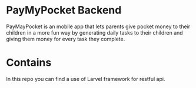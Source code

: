 PayMyPocket Backend
===========

PayMayPocket is an mobile app that lets parents give pocket money to their children in a more fun way by generating daily tasks to their children and giving them money for every task they complete.

Contains
===========

In this repo you can find a use of Larvel framework for restful api.
